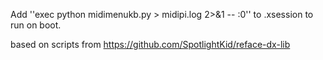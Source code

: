 Add 
''exec python midimenukb.py > midipi.log 2>&1 -- :0''
to .xsession to run on boot.

based on scripts from https://github.com/SpotlightKid/reface-dx-lib
